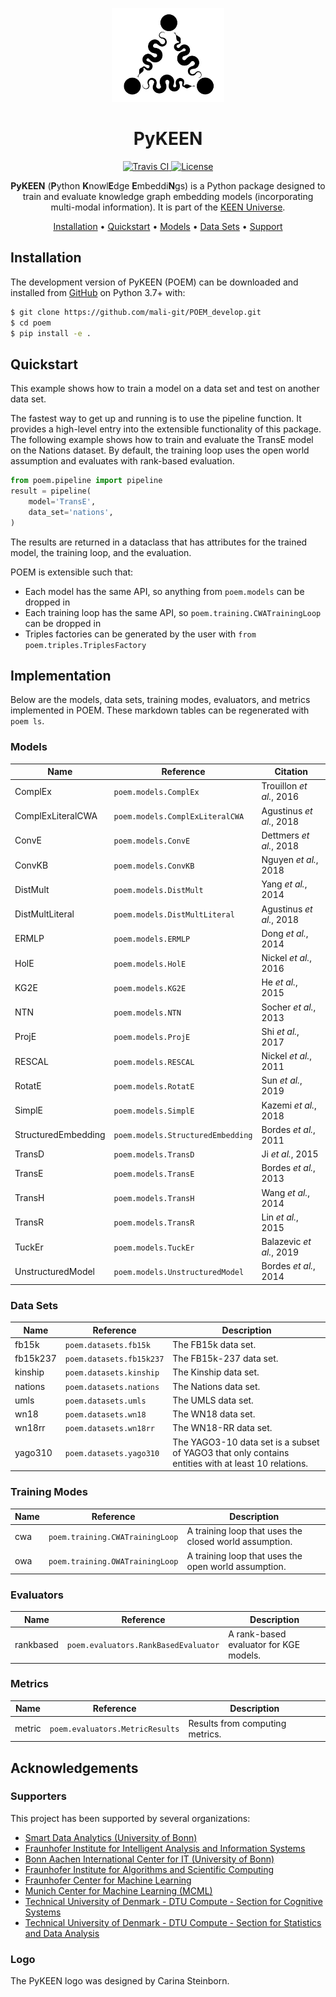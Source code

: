 <p align="center">
  <img src="docs/source/logo.png" height="150">
</p>

<h1 align="center">
  PyKEEN
</h1>

<p align="center">
  <a href="https://travis-ci.com/mali-git/POEM_develop">
    <img src="https://travis-ci.com/mali-git/POEM_develop.svg?token=2tyMYiCcZbjqYscNWXwZ&branch=master"
         alt="Travis CI">
  </a>  
         
  <a href='https://opensource.org/licenses/MIT'>
    <img src='https://img.shields.io/badge/License-MIT-blue.svg' alt='License'/>
  </a>
</p>
  
<p align="center">
    <b>PyKEEN</b> (<b>P</b>ython <b>K</b>nowl<b>E</b>dge <b>E</b>mbeddi<b>N</b>gs) is a Python package designed to
    train and evaluate knowledge graph embedding models (incorporating multi-modal information). It is part of the
    <a href="https://github.com/SmartDataAnalytics/PyKEEN">KEEN Universe</a>.
</p>

<p align="center">
  <a href="#installation">Installation</a> •
  <a href="#quickstart">Quickstart</a> •
  <a href="#models">Models</a> •
  <a href="#datasets">Data Sets</a> •
  <a href="#supporters">Support</a>
</p>


## Installation

The development version of PyKEEN (POEM) can be downloaded and installed from 
[GitHub](https://github.com/mali-git/POEM_develop) on Python 3.7+ with:

```bash
$ git clone https://github.com/mali-git/POEM_develop.git
$ cd poem
$ pip install -e .
```

## Quickstart

This example shows how to train a model on a data set and test on another data set.

The fastest way to get up and running is to use the pipeline function. It
provides a high-level entry into the extensible functionality of this package.
The following example shows how to train and evaluate the TransE model on the
Nations dataset. By default, the training loop uses the open world assumption
and evaluates with rank-based evaluation.

```python
from poem.pipeline import pipeline
result = pipeline(
    model='TransE',
    data_set='nations',
)
```

The results are returned in a dataclass that has attributes for the trained
model, the training loop, and the evaluation.

POEM is extensible such that:

- Each model has the same API, so anything from ``poem.models`` can be dropped in
- Each training loop has the same API, so ``poem.training.CWATrainingLoop`` can be dropped in
- Triples factories can be generated by the user with ``from poem.triples.TriplesFactory``

## Implementation

Below are the models, data sets, training modes, evaluators, and metrics implemented
in POEM. These markdown tables can be regenerated with `poem ls`.

### Models

| Name                | Reference                         | Citation                 |
|---------------------|-----------------------------------|--------------------------|
| ComplEx             | `poem.models.ComplEx`             | Trouillon *et al.*, 2016 |
| ComplExLiteralCWA   | `poem.models.ComplExLiteralCWA`   | Agustinus *et al.*, 2018 |
| ConvE               | `poem.models.ConvE`               | Dettmers *et al.*, 2018  |
| ConvKB              | `poem.models.ConvKB`              | Nguyen *et al.*, 2018    |
| DistMult            | `poem.models.DistMult`            | Yang *et al.*, 2014      |
| DistMultLiteral     | `poem.models.DistMultLiteral`     | Agustinus *et al.*, 2018 |
| ERMLP               | `poem.models.ERMLP`               | Dong *et al.*, 2014      |
| HolE                | `poem.models.HolE`                | Nickel *et al.*, 2016    |
| KG2E                | `poem.models.KG2E`                | He *et al.*, 2015        |
| NTN                 | `poem.models.NTN`                 | Socher *et al.*, 2013    |
| ProjE               | `poem.models.ProjE`               | Shi *et al.*, 2017       |
| RESCAL              | `poem.models.RESCAL`              | Nickel *et al.*, 2011    |
| RotatE              | `poem.models.RotatE`              | Sun *et al.*, 2019       |
| SimplE              | `poem.models.SimplE`              | Kazemi *et al.*, 2018    |
| StructuredEmbedding | `poem.models.StructuredEmbedding` | Bordes *et al.*, 2011    |
| TransD              | `poem.models.TransD`              | Ji *et al.*, 2015        |
| TransE              | `poem.models.TransE`              | Bordes *et al.*, 2013    |
| TransH              | `poem.models.TransH`              | Wang *et al.*, 2014      |
| TransR              | `poem.models.TransR`              | Lin *et al.*, 2015       |
| TuckEr              | `poem.models.TuckEr`              | Balazevic *et al.*, 2019 |
| UnstructuredModel   | `poem.models.UnstructuredModel`   | Bordes *et al.*, 2014    |

### Data Sets

| Name     | Reference                | Description                                                                                        |
|----------|--------------------------|----------------------------------------------------------------------------------------------------|
| fb15k    | `poem.datasets.fb15k`    | The FB15k data set.                                                                                |
| fb15k237 | `poem.datasets.fb15k237` | The FB15k-237 data set.                                                                            |
| kinship  | `poem.datasets.kinship`  | The Kinship data set.                                                                              |
| nations  | `poem.datasets.nations`  | The Nations data set.                                                                              |
| umls     | `poem.datasets.umls`     | The UMLS data set.                                                                                 |
| wn18     | `poem.datasets.wn18`     | The WN18 data set.                                                                                 |
| wn18rr   | `poem.datasets.wn18rr`   | The WN18-RR data set.                                                                              |
| yago310  | `poem.datasets.yago310`  | The YAGO3-10 data set is a subset of YAGO3 that only contains entities with at least 10 relations. |

### Training Modes

| Name   | Reference                       | Description                                            |
|--------|---------------------------------|--------------------------------------------------------|
| cwa    | `poem.training.CWATrainingLoop` | A training loop that uses the closed world assumption. |
| owa    | `poem.training.OWATrainingLoop` | A training loop that uses the open world assumption.   |

### Evaluators

| Name      | Reference                            | Description                            |
|-----------|--------------------------------------|----------------------------------------|
| rankbased | `poem.evaluators.RankBasedEvaluator` | A rank-based evaluator for KGE models. |

### Metrics

| Name   | Reference                       | Description                     |
|--------|---------------------------------|---------------------------------|
| metric | `poem.evaluators.MetricResults` | Results from computing metrics. |

## Acknowledgements

### Supporters

This project has been supported by several organizations:

- [Smart Data Analytics (University of Bonn)](http://sda.cs.uni-bonn.de)
- [Fraunhofer Institute for Intelligent Analysis and Information Systems](https://www.iais.fraunhofer.de)
- [Bonn Aachen International Center for IT (University of Bonn)](http://www.b-it-center.de)
- [Fraunhofer Institute for Algorithms and Scientific Computing](https://www.scai.fraunhofer.de)
- [Fraunhofer Center for Machine Learning](https://www.cit.fraunhofer.de/de/zentren/maschinelles-lernen.html)
- [Munich Center for Machine Learning (MCML)](https://mcml.ai/)
- [Technical University of Denmark - DTU Compute - Section for Cognitive Systems](https://www.compute.dtu.dk/english/research/research-sections/cogsys)
- [Technical University of Denmark - DTU Compute - Section for Statistics and Data Analysis](https://www.compute.dtu.dk/english/research/research-sections/stat)

### Logo

The PyKEEN logo was designed by Carina Steinborn.
